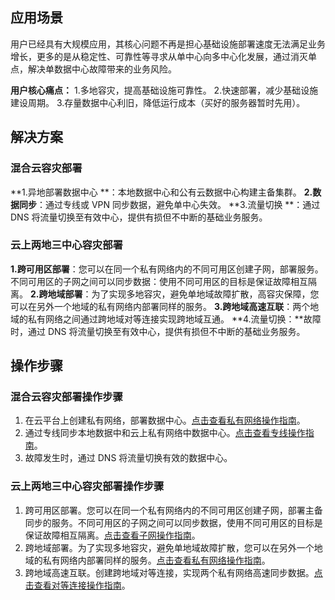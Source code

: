 ## 应用场景
用户已经具有大规模应用，其核心问题不再是担心基础设施部署速度无法满足业务增长，更多的是从稳定性、可靠性等寻求从单中心向多中心化发展，通过消灭单点，解决单数据中心故障带来的业务风险。

**用户核心痛点：**
1.多地容灾，提高基础设施可靠性。
2.快速部署，减少基础设施建设周期。
3.存量数据中心利旧，降低运行成本（买好的服务器暂时先用）。


## 解决方案
### 混合云容灾部署
**1.异地部署数据中心 **：本地数据中心和公有云数据中心构建主备集群。
**2.数据同步**：通过专线或 VPN 同步数据，避免单中心失效。
**3.流量切换 **：通过 DNS 将流量切换至有效中心，提供有损但不中断的基础业务服务。

### 云上两地三中心容灾部署
**1.跨可用区部署**：您可以在同一个私有网络内的不同可用区创建子网，部署服务。不同可用区的子网之间可以同步数据：使用不同可用区的目标是保证故障相互隔离。
**2.跨地域部署**：为了实现多地容灾，避免单地域故障扩散，高容灾保障，您可以在另外一个地域的私有网络内部署同样的服务。
**3.跨地域高速互联**：两个地域的私有网络之间通过跨地域对等连接实现跨地域互通。
**4.流量切换：**故障时，通过 DNS 将流量切换至有效中心，提供有损但不中断的基础业务服务。


## 操作步骤

### 混合云容灾部署操作步骤
1) 在云平台上创建私有网络，部署数据中心。[点击查看私有网络操作指南](http://tcecqpoc.fsphere.cn/document/product/215/4927#.E5.88.9B.E5.BB.BA.E7.A7.81.E6.9C.89.E7.BD.91.E7.BB.9C.E3.80.81.E5.88.9D.E5.A7.8B.E5.8C.96.E5.AD.90.E7.BD.91.E5.92.8C.E8.B7.AF.E7.94.B1.E8.A1.A8)。
2) 通过专线同步本地数据中和云上私有网络中数据中心。[点击查看专线操作指南](http://tcecqpoc.fsphere.cn/document/product/215/4976#.E6.93.8D.E4.BD.9C.E6.8C.87.E5.8D.97)。
3) 故障发生时，通过 DNS 将流量切换有效的数据中心。

### 云上两地三中心容灾部署操作步骤
1) 跨可用区部署。您可以在同一个私有网络内的不同可用区创建子网，部署主备同步的服务。不同可用区的子网之间可以同步数据，使用不同可用区的目标是保证故障相互隔离。[点击查看子网操作指南](http://tcecqpoc.fsphere.cn/document/product/215/4927#.E5.88.9B.E5.BB.BA.E7.A7.81.E6.9C.89.E7.BD.91.E7.BB.9C.E3.80.81.E5.88.9D.E5.A7.8B.E5.8C.96.E5.AD.90.E7.BD.91.E5.92.8C.E8.B7.AF.E7.94.B1.E8.A1.A8)。
2) 跨地域部署。为了实现多地容灾，避免单地域故障扩散，您可以在另外一个地域的私有网络内部署同样的服务。[点击查看私有网络操作指南](http://tcecqpoc.fsphere.cn/document/product/215/4927#.E5.88.9B.E5.BB.BA.E7.A7.81.E6.9C.89.E7.BD.91.E7.BB.9C.E3.80.81.E5.88.9D.E5.A7.8B.E5.8C.96.E5.AD.90.E7.BD.91.E5.92.8C.E8.B7.AF.E7.94.B1.E8.A1.A8)。
3) 跨地域高速互联。创建跨地域对等连接，实现两个私有网络高速同步数据。[点击查看对等连接操作指南](http://tcecqpoc.fsphere.cn/document/product/215/5000#.E5.BF.AB.E9.80.9F.E5.85.A5.E9.97.A8)。


